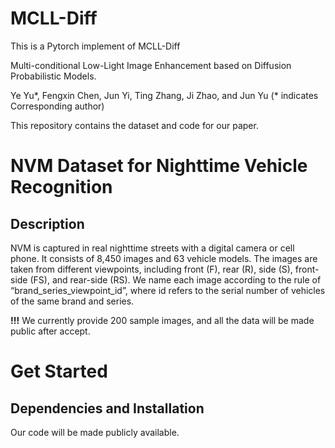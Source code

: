 # MCLL-Diff

This is a Pytorch implement of MCLL-Diff

Multi-conditional Low-Light Image Enhancement based on Diffusion Probabilistic Models.

Ye Yu\*, Fengxin Chen, Jun Yi, Ting Zhang, Ji Zhao, and Jun Yu (* indicates Corresponding author)

This repository contains the dataset and code for our paper. 

# NVM Dataset for Nighttime Vehicle Recognition

## Description

NVM is captured in real nighttime streets with a digital camera or cell phone. It consists of 8,450 images and 63 vehicle models. The images are taken from different viewpoints, including front (F), rear (R), side (S), front-side (FS), and rear-side (RS). We name each image according to the rule of “brand_series_viewpoint_id”, where id refers to the serial number of vehicles of the same brand and series.

**!!!** We currently provide 200 sample images, and all the data will be made public after accept.

# Get Started

## Dependencies and Installation

Our code will be made publicly available.
